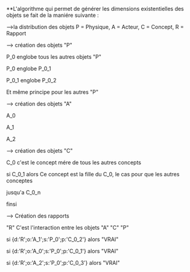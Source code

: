
**L'algorithme qui permet de générer les dimensions existentielles des objets se fait de la maniére suivante :

-->la distribution des objets
P = Physique, 
A = Acteur, 
C = Concept, 
R = Rapport

--> création des objets "P"

P_0 englobe tous les autres objets "P"

P_0 englobe P_0_1
  
P_0_1 englobe P_0_2

Et même principe pour les autres "P"

--> création des objets "A" 

A_0 

A_1

A_2

--> création des objets "C"

C_0 c'est le concept mére de tous les autres concepts 

si C_0_1 alors Ce concept est la fille du C_0, le cas pour que les autres conceptes 

jusqu'a C_0_n 

finsi 

--> Création des rapports

"R" C'est l'interaction entre les objets "A" "C" "P"

si {d:'R';o:'A_1';s:'P_0';p:'C_0_2'}  alors "VRAI" 

si {d:'R';o:'A_0';s:'P_0';p:'C_0_1'}  alors "VRAI"  

si {d:'R';o:'A_2';s:'P_0';p:'C_0_3'}  alors "VRAI" 

